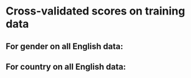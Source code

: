 # Cross-validated scores on training data

## For gender on all English data: 

## For country on all English data:
